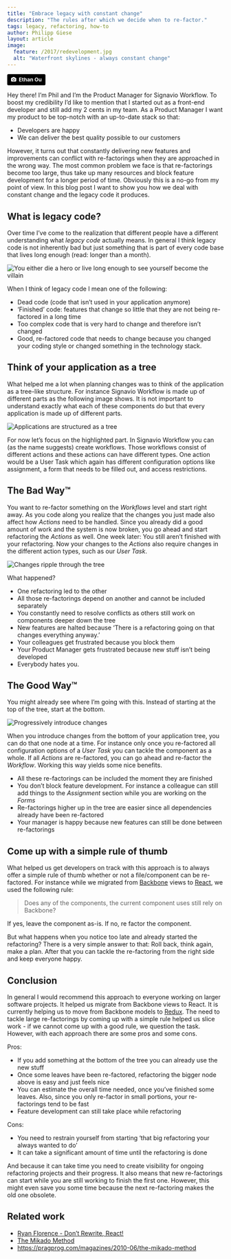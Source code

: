 ```yaml
---
title: "Embrace legacy with constant change"
description: "The rules after which we decide when to re-factor."
tags: legacy, refactoring, how-to
author: Philipp Giese
layout: article
image:
  feature: /2017/redevelopment.jpg
  alt: "Waterfront skylines - always constant change"
---
```


<a style="background-color:black;color:white;text-decoration:none;padding:4px 6px;font-family:-apple-system, BlinkMacSystemFont, &quot;San Francisco&quot;, &quot;Helvetica Neue&quot;, Helvetica, Ubuntu, Roboto, Noto, &quot;Segoe UI&quot;, Arial, sans-serif;font-size:12px;font-weight:bold;line-height:1.2;display:inline-block;border-radius:3px;" href="http://unsplash.com/@ethan520?utm_campaign=photographer-credit" target="_blank" rel="noopener noreferrer" title="Download free do whatever you want high-resolution photos from Ethan Ou"><span style="display:inline-block;padding:2px 3px;"><svg xmlns="http://www.w3.org/2000/svg" style="height:12px;width:auto;position:relative;vertical-align:middle;top:-1px;fill:white;" viewBox="0 0 32 32"><title></title><path d="M20.8 18.1c0 2.7-2.2 4.8-4.8 4.8s-4.8-2.1-4.8-4.8c0-2.7 2.2-4.8 4.8-4.8 2.7.1 4.8 2.2 4.8 4.8zm11.2-7.4v14.9c0 2.3-1.9 4.3-4.3 4.3h-23.4c-2.4 0-4.3-1.9-4.3-4.3v-15c0-2.3 1.9-4.3 4.3-4.3h3.7l.8-2.3c.4-1.1 1.7-2 2.9-2h8.6c1.2 0 2.5.9 2.9 2l.8 2.4h3.7c2.4 0 4.3 1.9 4.3 4.3zm-8.6 7.5c0-4.1-3.3-7.5-7.5-7.5-4.1 0-7.5 3.4-7.5 7.5s3.3 7.5 7.5 7.5c4.2-.1 7.5-3.4 7.5-7.5z"></path></svg></span><span style="display:inline-block;padding:2px 3px;">Ethan Ou</span></a>

Hey there!
I’m Phil and I’m the Product Manager for Signavio Workflow.
To boost my credibility I’d like to mention that I started out as a front-end developer and still add my 2 cents in my team.
As a Product Manager I want my product to be top-notch with an up-to-date stack so that:

- Developers are happy
- We can deliver the best quality possible to our customers

However, it turns out that constantly delivering new features and improvements can conflict with re-factorings when they are approached in the wrong way.
The most common problem we face is that re-factorings become too large, thus take up many resources and block feature development for a longer period of time.
Obviously this is a no-go from my point of view.
In this blog post I want to show you how we deal with constant change and the legacy code it produces.

## What is legacy code?

Over time I’ve come to the realization that different people have a different understanding what _legacy code_ actually means.
In general I think legacy code is not inherently bad but just something that is part of every code base that lives long enough (read: longer than a month).

![You either die a hero or live long enough to see yourself become the villain](../2017/become-the-villain.jpg)

When I think of legacy code I mean one of the following:

- Dead code (code that isn’t used in your application anymore)
- ‘Finished’ code: features that change so little that they are not being re-factored in a long time
- Too complex code that is very hard to change and therefore isn’t changed
- Good, re-factored code that needs to change because you changed your coding style or changed something in the technology stack.

## Think of your application as a tree

What helped me a lot when planning changes was to think of the application as a tree-like structure.
For instance Signavio Workflow is made up of different parts as the following image shows.
It is not important to understand exactly what each of these components do but that every application is made up of different parts.

![Applications are structured as a tree](../2017/application-tree.png)

For now let’s focus on the highlighted part.
In Signavio Workflow you can (as the name suggests) create workflows.
Those workflows consist of different actions and these actions can have different types.
One action would be a User Task which again has different configuration options like assignment, a form that needs to be filled out, and access restrictions.

## The Bad Way™

You want to re-factor something on the _Workflows_ level and start right away.
As you code along you realize that the changes you just made also affect how _Actions_ need to be handled.
Since you already did a good amount of work and the system is now broken, you go ahead and start refactoring the _Actions_ as well.
One week later: You still aren’t finished with your refactoring.
Now your changes to the _Actions_ also require changes in the different action types, such as our _User Task_.

![Changes ripple through the tree](../2017/bad-refactoring.png)

What happened?

- One refactoring led to the other
- All those re-factorings depend on another and cannot be included separately
- You constantly need to resolve conflicts as others still work on components deeper down the tree
- New features are halted because ‘There is a refactoring going on that changes everything anyway.’
- Your colleagues get frustrated because you block them
- Your Product Manager gets frustrated because new stuff isn’t being developed
- Everybody hates you.

## The Good Way™

You might already see where I’m going with this.
Instead of starting at the top of the tree, start at the bottom.

![Progressively introduce changes](../2017/good-refactoring.png)

When you introduce changes from the bottom of your application tree, you can do that one node at a time.
For instance only once you re-factored all configuration options of a _User Task_ you can tackle the component as a whole.
If all _Actions_ are re-factored, you can go ahead and re-factor the _Workflow_.
Working this way yields some nice benefits.

- All these re-factorings can be included the moment they are finished
- You don’t block feature development. For instance a colleague can still add things to the _Assignment_ section while you are working on the _Forms_
- Re-factorings higher up in the tree are easier since all dependencies already have been re-factored
- Your manager is happy because new features can still be done between re-factorings

## Come up with a simple rule of thumb

What helped us get developers on track with this approach is to always offer a simple rule of thumb whether or not a file/component can be re-factored.
For instance while we migrated from [Backbone](http://backbonejs.org/) views to [React](https://facebook.github.io/react/), we used the following rule:

> Does any of the components, the current component uses still rely on Backbone?

If yes, leave the component as-is. If no, re factor the component.

But what happens when you notice too late and already started the refactoring?
There is a very simple answer to that: Roll back, think again, make a plan.
After that you can tackle the re-factoring from the right side and keep everyone happy.

## Conclusion

In general I would recommend this approach to everyone working on larger software projects.
It helped us migrate from Backbone views to React.
It is currently helping us to move from Backbone models to [Redux](http://redux.js.org/).
The need to tackle large re-factorings by coming up with a simple rule helped us slice work - if we cannot come up with a good rule, we question the task.
However, with each approach there are some pros and some cons.

Pros:

- If you add something at the bottom of the tree you can already use the new stuff
- Once some leaves have been re-factored, refactoring the bigger node above is easy and just feels nice
- You can estimate the overall time needed, once you’ve finished some leaves. Also, since you only re-factor in small portions, your re-factorings tend to be fast
- Feature development can still take place while refactoring

Cons:

- You need to restrain yourself from starting ‘that big refactoring your always wanted to do’
- It can take a significant amount of time until the refactoring is done

And because it can take time you need to create visibility for ongoing refactoring projects and their progress.
It also means that new re-factorings can start while you are still working to finish the first one.
However, this might even save you some time because the next re-factoring makes the old one obsolete.

## Related work

- [Ryan Florence - Don’t Rewrite, React!](https://www.youtube.com/watch?v=BF58ZJ1ZQxY)
- [The Mikado Method](https://mikadomethod.wordpress.com/)
- <https://pragprog.com/magazines/2010-06/the-mikado-method>
